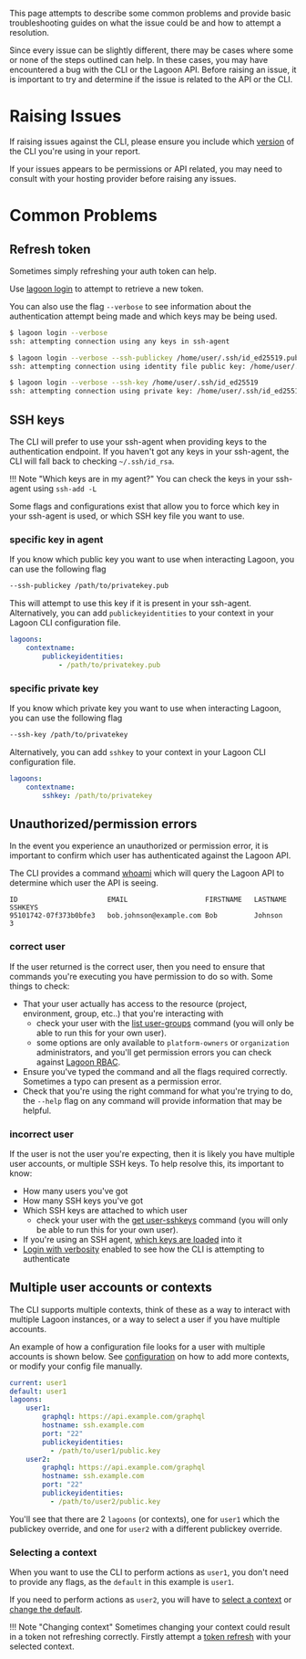 This page attempts to describe some common problems and provide basic troubleshooting guides on what the issue could be and how to attempt a resolution.

Since every issue can be slightly different, there may be cases where some or none of the steps outlined can help. In these cases, you may have encountered a bug with the CLI or the Lagoon API. Before raising an issue, it is important to try and determine if the issue is related to the API or the CLI.

# Raising Issues
If raising issues against the CLI, please ensure you include which [version](commands/lagoon_version.md) of the CLI you're using in your report. 

If your issues appears to be permissions or API related, you may need to consult with your hosting provider before raising any issues.

# Common Problems

## Refresh token
Sometimes simply refreshing your auth token can help.

Use [lagoon login](commands/lagoon_login.md) to attempt to retrieve a new token. 

You can also use the flag `--verbose` to see information about the authentication attempt being made and which keys may be being used.

```bash title="verbose login example"
$ lagoon login --verbose
ssh: attempting connection using any keys in ssh-agent

$ lagoon login --verbose --ssh-publickey /home/user/.ssh/id_ed25519.pub
ssh: attempting connection using identity file public key: /home/user/.ssh/id_ed25519.pub

$ lagoon login --verbose --ssh-key /home/user/.ssh/id_ed25519
ssh: attempting connection using private key: /home/user/.ssh/id_ed25519
```

## SSH keys
The CLI will prefer to use your ssh-agent when providing keys to the authentication endpoint. If you haven't got any keys in your ssh-agent, the CLI will fall back to checking `~/.ssh/id_rsa`.

!!! Note "Which keys are in my agent?"
    You can check the keys in your ssh-agent using `ssh-add -L`

Some flags and configurations exist that allow you to force which key in your ssh-agent is used, or which SSH key file you want to use.

### specific key in agent
If you know which public key you want to use when interacting Lagoon, you can use the following flag

```bash
--ssh-publickey /path/to/privatekey.pub
```

This will attempt to use this key if it is present in your ssh-agent. Alternatively, you can add `publickeyidentities` to your context in your Lagoon CLI configuration file.

```yaml title="~/.lagoon.yml CLI configuration "
lagoons:
    contextname:
        publickeyidentities:
            - /path/to/privatekey.pub
```

### specific private key
If you know which private key you want to use when interacting Lagoon, you can use the following flag

```bash
--ssh-key /path/to/privatekey
```

Alternatively, you can add `sshkey` to your context in your Lagoon CLI configuration file.

```yaml title="~/.lagoon.yml CLI configuration "
lagoons:
    contextname:
        sshkey: /path/to/privatekey
```

## Unauthorized/permission errors
In the event you experience an unauthorized or permission error, it is important to confirm which user has authenticated against the Lagoon API.

The CLI provides a command [whoami](commands/lagoon_whoami.md) which will query the Lagoon API to determine which user the API is seeing.

```title="lagoon whoami"
ID                  	EMAIL                	FIRSTNAME	LASTNAME	SSHKEYS
95101742-07f373b0bfe3	bob.johnson@example.com	Bob      	Johnson 	3
```

### correct user
If the user returned is the correct user, then you need to ensure that commands you're executing you have permission to do so with. Some things to check:

* That your user actually has access to the resource (project, environment, group, etc..) that you're interacting with
    * check your user with the [list user-groups](commands/lagoon_list_user-groups.md) command (you will only be able to run this for your own user).
    * some options are only available to `platform-owners` or `organization` administrators, and you'll get permission errors you can check against [Lagoon RBAC](https://docs.lagoon.sh/interacting/rbac/).
* Ensure you've typed the command and all the flags required correctly. Sometimes a typo can present as a permission error.
* Check that you're using the right command for what you're trying to do, the `--help` flag on any command will provide information that may be helpful.

### incorrect user
If the user is not the user you're expecting, then it is likely you have multiple user accounts, or multiple SSH keys. To help resolve this, its important to know:

* How many users you've got
* How many SSH keys you've got
* Which SSH keys are attached to which user
    * check your user with the [get user-sshkeys](commands/lagoon_get_user-sshkeys.md) command (you will only be able to run this for your own user). 
* If you're using an SSH agent, [which keys are loaded](#ssh-keys) into it
* [Login with verbosity](#refresh-token) enabled to see how the CLI is attempting to authenticate

## Multiple user accounts or contexts
The CLI supports multiple contexts, think of these as a way to interact with multiple Lagoon instances, or a way to select a user if you have multiple accounts.

An example of how a configuration file looks for a user with multiple accounts is shown below. See [configuration](config.md) on how to add more contexts, or modify your config file manually.
```yaml title="~/.lagoon.yml Multiple accounts"
current: user1
default: user1
lagoons:
    user1:
        graphql: https://api.example.com/graphql
        hostname: ssh.example.com
        port: "22"
        publickeyidentities:
          - /path/to/user1/public.key
    user2:
        graphql: https://api.example.com/graphql
        hostname: ssh.example.com
        port: "22"
        publickeyidentities:
          - /path/to/user2/public.key
```

You'll see that there are 2 `lagoons` (or contexts), one for `user1` which the publickey override, and one for `user2` with a different publickey override.


### Selecting a context
When you want to use the CLI to perform actions as `user1`, you don't need to provide any flags, as the `default` in this example is `user1`.

If you need to perform actions as `user2`, you will have to [select a context](./config.md#use-a-different-lagoon-context) or [change the default](./config.md#change-default-lagoon-context).

!!! Note "Changing context"
    Sometimes changing your context could result in a token not refreshing correctly. Firstly attempt a [token refresh](#refresh-token) with your selected context.